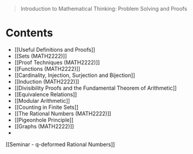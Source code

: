 >Introduction to Mathematical Thinking: Problem Solving and Proofs

# Contents
- [[Useful Definitions and Proofs]]
- [[Sets (MATH2222)]]
- [[Proof Techniques (MATH2222)]]
- [[Functions (MATH2222)]]
- [[Cardinality, Injection, Surjection and Bijection]]
- [[Induction (MATH2222)]]
- [[Divisibility Proofs and the Fundamental Theorem of Arithmetic]]
- [[Equivalence Relations]]
- [[Modular Arithmetic]]
- [[Counting in Finite Sets]]
- [[The Rational Numbers (MATH2222)]]
- [[Pigeonhole Principle]]
- [[Graphs (MATH2222)]]
- 


[[Seminar - q-deformed Rational Numbers]]
